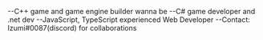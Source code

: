 --C++ game and game engine builder wanna be
--C# game developer and .net dev
--JavaScript, TypeScript experienced Web Developer
--Contact: Izumi#0087(discord) for collaborations

<!---
sassinzz13/sassinzz13 is a ✨ special ✨ repository because its `README.md` (this file) appears on your GitHub profile.
You can click the Preview link to take a look at your changes.
--->
